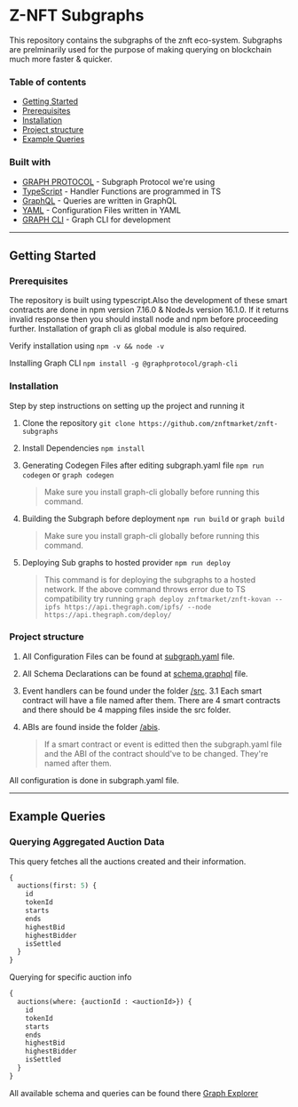 # Z-NFT Subgraphs

This repository contains the subgraphs of the znft eco-system. Subgraphs are prelminarily used for the purpose of making querying on blockchain much more faster & quicker.

### Table of contents

- [Getting Started](#getting-started)
- [Prerequisites](#prerequisites)
- [Installation](#installation)
- [Project structure](#project-structure)
- [Example Queries](#example-queries)

### Built with

- [GRAPH PROTOCOL](https://thegraph.com/) - Subgraph Protocol we're using
- [TypeScript](https://www.typescriptlang.org/) - Handler Functions are programmed in TS
- [GraphQL](https://graphql.org/) - Queries are written in GraphQL
- [YAML](https://yaml.org/) - Configuration Files written in YAML
- [GRAPH CLI](https://github.com/graphprotocol/graph-cli) - Graph CLI for development

---

## Getting Started

### Prerequisites

The repository is built using typescript.Also the development of these smart contracts are done in npm version 7.16.0 & NodeJs version 16.1.0. If it returns invalid response then you should install node and npm before proceeding further. Installation of graph cli as global module is also required.

Verify installation using
`npm -v && node -v`

Installing Graph CLI
`npm install -g @graphprotocol/graph-cli`

### Installation

Step by step instructions on setting up the project and running it

1. Clone the repository
   `git clone https://github.com/znftmarket/znft-subgraphs`
2. Install Dependencies
   `npm install`
3. Generating Codegen Files after editing subgraph.yaml file
   `npm run codegen` or `graph codegen`

   > Make sure you install graph-cli globally before running this command.

4. Building the Subgraph before deployment
   `npm run build` or `graph build`

   > Make sure you install graph-cli globally before running this command.

5. Deploying Sub graphs to hosted provider
   `npm run deploy`

   > This command is for deploying the subgraphs to a hosted network. If the above command throws error due to TS compatibility try running `graph deploy znftmarket/znft-kovan --ipfs https://api.thegraph.com/ipfs/ --node https://api.thegraph.com/deploy/`

### Project structure

1. All Configuration Files can be found at [subgraph.yaml](./subgraph.yaml) file.
2. All Schema Declarations can be found at [schema.graphql](./schema.graphql) file.
3. Event handlers can be found under the folder [/src](./src).
   3.1 Each smart contract will have a file named after them. There are 4 smart contracts and there should be 4 mapping files inside the src folder.
4. ABIs are found inside the folder [/abis](./abis).

   > If a smart contract or event is editted then the subgraph.yaml file and the ABI of the contract should've to be changed. They're named after them.

All configuration is done in subgraph.yaml file.

---

## Example Queries

### Querying Aggregated Auction Data

This query fetches all the auctions created and their information.

```graphql
{
  auctions(first: 5) {
    id
    tokenId
    starts
    ends
    highestBid
    highestBidder
    isSettled
  }
}
```

Querying for specific auction info

```graphql
{
  auctions(where: {auctionId : <auctionId>}) {
    id
    tokenId
    starts
    ends
    highestBid
    highestBidder
    isSettled
  }
}

```

All available schema and queries can be found there [Graph Explorer](https://thegraph.com/explorer/subgraph/znftmarket/znft-kovan)
